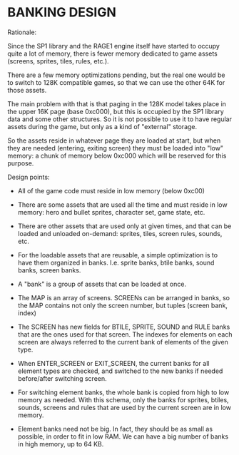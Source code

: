 # BANKING DESIGN

Rationale:

Since the SP1 library and the RAGE1 engine itself have started to occupy
quite a lot of memory, there is fewer memory dedicated to game assets
(screens, sprites, tiles, rules, etc.).

There are a few memory optimizations pending, but the real one would be to
switch to 128K compatible games, so that we can use the other 64K for those
assets.

The main problem with that is that paging in the 128K model takes place in
the upper 16K page (base 0xc000), but this is occupied by the SP1 library
data and some other structures. So it is not possible to use it to have
regular assets during the game, but only as a kind of "external" storage.

So the assets reside in whatever page they are loaded at start, but when
they are needed (entering, exiting screen) they must be loaded into "low"
memory: a chunk of memory below 0xc000 which will be reserved for this
purpose.

Design points:

- All of the game code must reside in low memory (below 0xc00)

- There are some assets that are used all the time and must reside in low
  memory: hero and bullet sprites, character set, game state, etc.

- There are other assets that are used only at given times, and that can be
loaded and unloaded on-demand: sprites, tiles, screen rules, sounds, etc.

- For the loadable assets that are reusable, a simple optimization is to
  have them organized in banks.  I.e.  sprite banks, btile banks, sound
  banks, screen banks.

- A "bank" is a group of assets that can be loaded at once.

- The MAP is an array of screens.  SCREENs can be arranged in banks, so the
  MAP contains not only the screen number, but tuples (screen bank, index)

- The SCREEN has new fields for BTILE, SPRITE, SOUND and RULE banks that are
  the ones used for that screen.  The indexes for elements on each screen
  are always referred to the current bank of elements of the given type.

- When ENTER_SCREEN or EXIT_SCREEN, the current banks for all element types
  are checked, and switched to the new banks if needed before/after
  switching screen.

- For switching element banks, the whole bank is copied from high to low
  memory as needed.  With this schema, only the banks for sprites, btiles,
  sounds, screens and rules that are used by the current screen are in low
  memory.

- Element banks need not be big.  In fact, they should be as small as
  possible, in order to fit in low RAM.  We can have a big number of banks
  in high memory, up to 64 KB.
